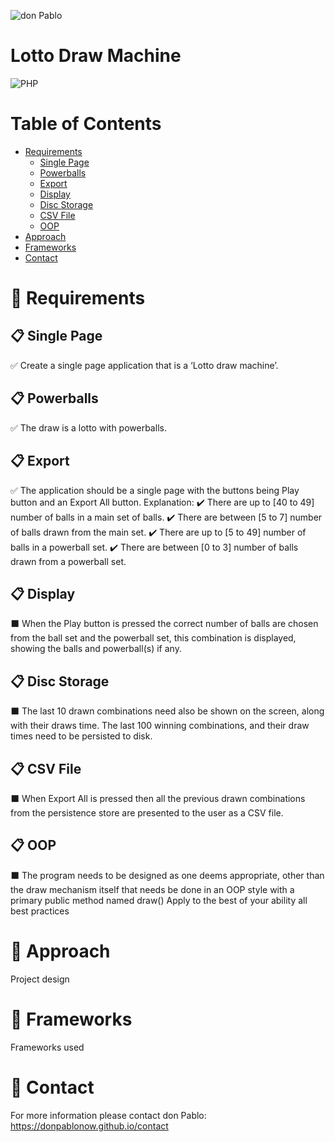  ![don Pablo](https://donpablonow.github.io/assets/img/signature.png)
 
# Lotto Draw Machine

![PHP](https://www.craiglotter.co.za/wp-content/uploads/2014/08/php-banner-strip.jpg)

# Table of Contents

  * [Requirements](#📢-requirements)
    * [Single Page](#📋-single-page)
    * [Powerballs](#📋-powerballs)
    * [Export](#📋-export)
    * [Display](#📋-display)
    * [Disc Storage](#📋-disc-storage)
    * [CSV File](#📋-csv-file)
    * [OOP](#📋-oop)
  * [Approach](#📢-approach)
  * [Frameworks](#📢-frameworks)
  * [Contact](#📢-contact)

# 📢 Requirements

## 📋 Single Page

✅ Create a single page application that is a ‘Lotto draw machine’.

## 📋 Powerballs

✅ The draw is a lotto with powerballs. 

## 📋 Export

✅ The application should be a single page with the buttons being Play button and an Export All button. Explanation: 
    ✔️  There are up to [40 to 49] number of balls in a main set of balls. 
    ✔️  There are between [5 to 7] number of balls drawn from the main set. 
    ✔️  There are up to [5 to 49] number of balls in a powerball set. 
    ✔️  There are between [0 to 3] number of balls drawn from a powerball set. 

## 📋 Display

⬛ When the Play button is pressed the correct number of balls are chosen from the ball set and the powerball set, this combination is displayed, showing the balls and powerball(s) if any. 

## 📋 Disc Storage

⬛ The last 10 drawn combinations need also be shown on the screen, along with their draws time. The last 100 winning combinations, and their draw times need to be persisted to disk. 

## 📋 CSV File

⬛ When Export All is pressed then all the previous drawn combinations from the persistence store are presented to the user as a CSV file. 

## 📋 OOP

⬛ The program needs to be designed as one deems appropriate, other than the draw mechanism itself that needs be done in an OOP style with a primary public method named draw() 
Apply to the best of your ability all best practices 

# 📢 Approach

Project design

# 📢 Frameworks

Frameworks used

# 📢 Contact

For more information please contact don Pablo: https://donpablonow.github.io/contact
